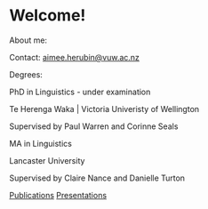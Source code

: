 # Welcome! 

About me:


Contact:
aimee.herubin@vuw.ac.nz

Degrees:

PhD in Linguistics - under examination

Te Herenga Waka | Victoria Univeristy of Wellington

Supervised by Paul Warren and Corinne Seals
<p>
MA in Linguistics 

Lancaster University

Supervised by Claire Nance and Danielle Turton




<a href="Publications.html">Publications</a> 
<a href="Presentations.html">Presentations</a>

